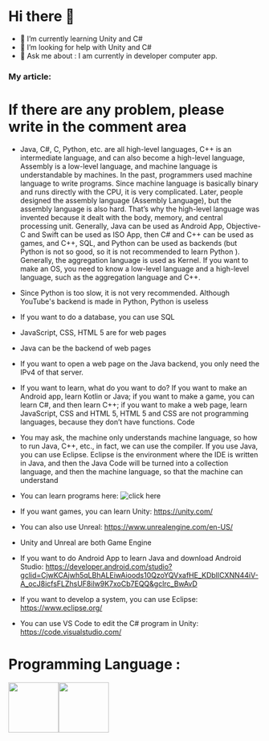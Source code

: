 # Hi there 👋

- 🌱 I’m currently learning Unity and C#
- 🤔 I’m looking for help with Unity and C# 
- 💬 Ask me about : I am currently in developer computer app.

### My article:
# If there are any problem, please write in the comment area

- Java, C#, C, Python, etc. are all high-level languages, C++ is an intermediate language, and can also become a high-level language, Assembly is a low-level language, and machine language is understandable by machines. In the past, programmers used machine language to write programs. Since machine language is basically binary and runs directly with the CPU, it is very complicated. Later, people designed the assembly language (Assembly Language), but the assembly language is also hard. That’s why the high-level language was invented because it dealt with the body, memory, and central processing unit. Generally, Java can be used as Android App, Objective-C and Swift can be used as ISO App, then C# and C++ can be used as games, and C++, SQL, and Python can be used as backends (but Python is not so good, so it is not recommended to learn Python ). Generally, the aggregation language is used as Kernel. If you want to make an OS, you need to know a low-level language and a high-level language, such as the aggregation language and C++.

- Since Python is too slow, it is not very recommended. Although YouTube's backend is made in Python, Python is useless

- If you want to do a database, you can use SQL
- JavaScript, CSS, HTML 5 are for web pages
- Java can be the backend of web pages

- If you want to open a web page on the Java backend, you only need the IPv4 of that server.

- If you want to learn, what do you want to do? If you want to make an Android app, learn Kotlin or Java; if you want to make a game, you can learn C#, and then learn C++; if you want to make a web page, learn JavaScript, CSS and HTML 5, HTML 5 and CSS are not programming languages, because they don’t have functions. Code

- You may ask, the machine only understands machine language, so how to run Java, C++, etc., in fact, we can use the compiler. If you use Java, you can use Eclipse. Eclipse is the environment where the IDE is written in Java, and then the Java Code will be turned into a collection language, and then the machine language, so that the machine can understand

- You can learn programs here: ![click here](https://www.w3schools.com/)
- If you want games, you can learn Unity: https://unity.com/
- You can also use Unreal: https://www.unrealengine.com/en-US/
- Unity and Unreal are both Game Engine
- If you want to do Android App to learn Java and download Android Studio: https://developer.android.com/studio?gclid=CjwKCAjwh5qLBhALEiwAioods10QzoYQVxafHE_KDbIlCXNN44iV-A_ocJ8icfsFLZhsUF8ilw9K7xoCb7EQQ&gclrc_BwAvD
- If you want to develop a system, you can use Eclipse: https://www.eclipse.org/
- You can use VS Code to edit the C# program in Unity: https://code.visualstudio.com/

# Programming Language :
<img src = "https://upload.wikimedia.org/wikipedia/en/3/30/Java_programming_language_logo.svg" width="100" height="100"><img src = "https://miro.medium.com/max/300/1*A_Hg7NPIoARg0RmdsVapqg.png" width="100" height="100">

